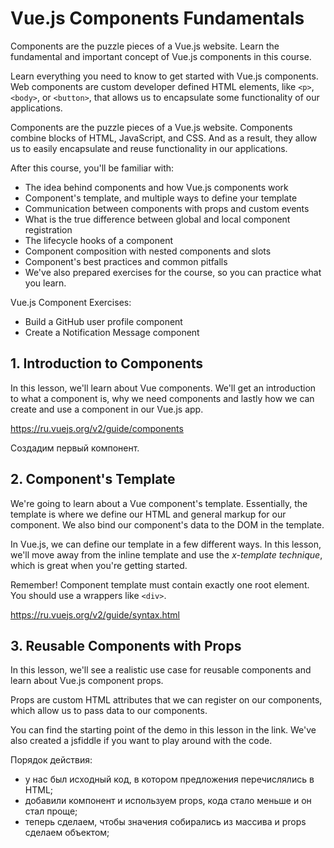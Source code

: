 # Vue.js Components Fundamentals

Components are the puzzle pieces of a Vue.js website. Learn the fundamental and important concept of Vue.js components in this course.

Learn everything you need to know to get started with Vue.js components. Web components are custom developer defined HTML elements, like `<p>`, `<body>`, or `<button>`, that allows us to encapsulate some functionality of our applications.

Components are the puzzle pieces of a Vue.js website. Components combine blocks of HTML, JavaScript, and CSS. And as a result, they allow us to easily encapsulate and reuse functionality in our applications.

After this course, you'll be familiar with:
- The idea behind components and how Vue.js components work
- Component's template, and multiple ways to define your template
- Communication between components with props and custom events
- What is the true difference between global and local component registration
- The lifecycle hooks of a component
- Component composition with nested components and slots
- Component's best practices and common pitfalls
- We've also prepared exercises for the course, so you can practice what you learn.

Vue.js Component Exercises:
- Build a GitHub user profile component
- Create a Notification Message component

## 1. Introduction to Components

In this lesson, we'll learn about Vue components. We'll get an introduction to what a component is, why we need components and lastly how we can create and use a component in our Vue.js app.

https://ru.vuejs.org/v2/guide/components

Создадим первый компонент.


## 2. Component's Template

We're going to learn about a Vue component's template. Essentially, the template is where we define our HTML and general markup for our component. We also bind our component's data to the DOM in the template.

In Vue.js, we can define our template in a few different ways. In this lesson, we'll move away from the inline template and use the *x-template technique*, which is great when you're getting started.

Remember! Component template must contain exactly one root element. You should use a wrappers like `<div>`.

https://ru.vuejs.org/v2/guide/syntax.html

## 3. Reusable Components with Props

In this lesson, we'll see a realistic use case for reusable components and learn about Vue.js component props.

Props are custom HTML attributes that we can register on our components, which allow us to pass data to our components.

You can find the starting point of the demo in this lesson in the link. We've also created a jsfiddle if you want to play around with the code.

Порядок действия:
- у нас был исходный код, в котором предложения перечислялись в HTML;
- добавили компонент и используем props, кода стало меньше и он стал проще;
- теперь сделаем, чтобы значения собирались из массива и props сделаем объектом;
